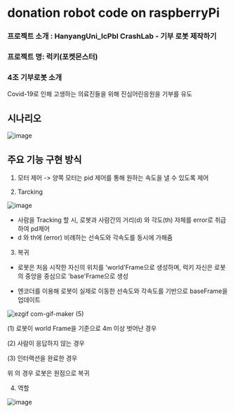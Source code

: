 # donation robot code on raspberryPi

### 프로젝트 소개 : HanyangUni_IcPbl CrashLab - 기부 로봇 제작하기
                
### 프로젝트 명: 럭키(포켓몬스터)

### 4조 기부로봇 소개
Covid-19로 인해 고생하는 의료진들을 위해 진심어린응원을 기부를 유도

## 시나리오
![image](https://user-images.githubusercontent.com/70446214/103131597-ba7a5800-46e4-11eb-9454-8bc153989066.png)

## 주요 기능 구현 방식

1. 모터 제어 -> 양쪽 모터는 pid 제어를 통해 원하는 속도을 낼 수 있도록 제어

2. Tarcking

![image](https://user-images.githubusercontent.com/70446214/103130856-c3b5f580-46e1-11eb-8ced-a4112b7903e4.png)

- 사람을 Tracking 할 시, 로봇과 사람간의 거리(d) 와 각도(th) 자체를 error로 취급하여
  pd제어
- d 와 th에 (error) 비례하는 선속도와 각속도를 동시에 가해줌

3. 복귀

- 로봇은 처음 시작한 자신의 위치를 'world'Frame으로 생성하며, 럭키 자신은
로봇의 중앙을 중심으로 'base'Frame으로 생성

- 엔코더를 이용해 로봇이 실제로 이동한 선속도와 각속도를 기반으로 baseFrame을 업데이트

![ezgif com-gif-maker (5)](https://user-images.githubusercontent.com/70446214/103131682-10e79680-46e5-11eb-95bb-ccb9fd45daa6.gif)

(1) 로봇이 world Frame을 기준으로 4m 이상 벗어난 경우

(2) 사람이 응답하지 않는 경우

(3) 인터랙션을 완료한 경우

위 의 경우 로봇은 원점으로 복귀

4. 역할

![image](https://user-images.githubusercontent.com/70446214/103132389-b996f580-46e7-11eb-92e8-fd66c3b71222.png)



